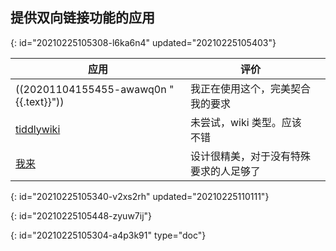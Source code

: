 ## 提供双向链接功能的应用
{: id="20210225105308-l6ka6n4" updated="20210225105403"}

| 应用                                                            | 评价                                   |   |
| ----------------------------------------------------------------- | ---------------------------------------- | --- |
| ((20201104155455-awawq0n "{{.text}}"))                                 | 我正在使用这个，完美契合我的要求       |   |
| [tiddlywiki](https://nesslabs.com/tiddlywiki-beginner-tutorial) | 未尝试，wiki 类型。应该不错            |   |
| [我来](https://www.wolai.com)                                   | 设计很精美，对于没有特殊要求的人足够了 |   |
{: id="20210225105340-v2xs2rh" updated="20210225110111"}

{: id="20210225105448-zyuw7ij"}


{: id="20210225105304-a4p3k91" type="doc"}
